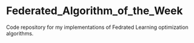 # Federated_Algorithm_of_the_Week
Code repository for my implementations of Fedrated Learning optimization algorithms.

